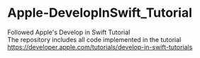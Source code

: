 # Apple-DevelopInSwift_Tutorial
Followed Apple's Develop in Swift Tutorial\
The repository includes all code implemented in the tutorial\
https://developer.apple.com/tutorials/develop-in-swift-tutorials

